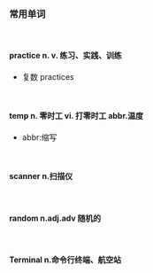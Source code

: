 ### 常用单词

<br>

#### practice  n. v. 练习、实践、训练 

- 复数 practices

<br>

#### temp   n. 零时工 vi. 打零时工 abbr.温度

- abbr:缩写

<br>

#### scanner    n.扫描仪

<br>

#### random     n.adj.adv 随机的

<br>

#### Terminal   n.命令行终端、航空站

